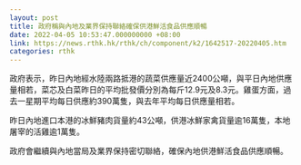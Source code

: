 ```yaml
---
layout: post
title: 政府稱與內地及業界保持聯絡確保供港鮮活食品供應順暢
date: 2022-04-05 10:53:47.000000000 +08:00
link: https://news.rthk.hk/rthk/ch/component/k2/1642517-20220405.htm
categories: rthk
---
```


政府表示，昨日內地經水陸兩路抵港的蔬菜供應量近2400公噸，與平日內地供應量相若，菜芯及白菜昨日的平均批發價分別為每斤12.9元及8.3元。雞蛋方面，過去一星期平均每日供應約390萬隻，與去年平均每日供應量相若。

昨日內地進口本港的冰鮮豬肉貨量約43公噸，供港冰鮮家禽貨量逾16萬隻，本地屠宰的活雞逾1萬隻。

政府會繼續與內地當局及業界保持密切聯絡，確保內地供港鮮活食品供應順暢。

